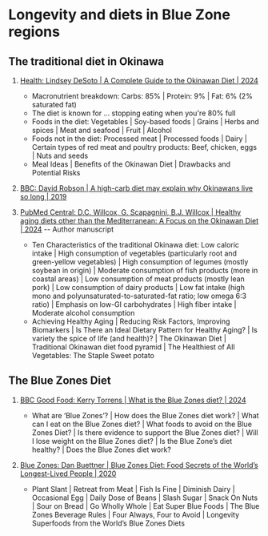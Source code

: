 # Longevity and diets in Blue Zone regions


## The traditional diet in Okinawa

1. [Health: Lindsey DeSoto | A Complete Guide to the Okinawan Diet | 2024](https://www.health.com/okinawan-diet-8705406)
   - Macronutrient breakdown: Carbs: 85% | Protein: 9% | Fat: 6% (2% saturated fat)
   - The diet is known for ... stopping eating when you're 80% full
   - Foods in the diet: Vegetables | Soy-based foods | Grains | Herbs and spices |
     Meat and seafood | Fruit | Alcohol
   - Foods not in the diet: Processed meat | Processed foods | Dairy | Certain types
     of red meat and poultry products: Beef, chicken, eggs | Nuts and seeds
   - Meal Ideas | Benefits of the Okinawan Diet | Drawbacks and Potential Risks

1. [BBC: David Robson | A high-carb diet may explain why Okinawans live so long | 2019](https://www.bbc.com/future/article/20190116-a-high-carb-diet-may-explain-why-okinawans-live-so-long)

1. [PubMed Central: D.C. Willcox, G. Scapagnini, B.J. Willcox | Healthy aging diets other than the Mediterranean: A Focus on the Okinawan Diet | 2024](https://pmc.ncbi.nlm.nih.gov/articles/PMC5403516/) -- Author manuscript
   - Ten Characteristics of the traditional Okinawa diet: Low caloric intake |
     High consumption of vegetables (particularly root and green-yellow vegetables) |
     High consumption of legumes (mostly soybean in origin) |
     Moderate consumption of fish products (more in coastal areas) |
     Low consumption of meat products (mostly lean pork) | Low consumption of dairy products |
     Low fat intake (high mono and polyunsaturated-to-saturated-fat ratio; low omega 6:3 ratio) |
     Emphasis on low-GI carbohydrates | High fiber intake | Moderate alcohol consumption
   - Achieving Healthy Aging | Reducing Risk Factors, Improving Biomarkers |
     Is There an Ideal Dietary Pattern for Healthy Aging? | Is variety the spice of life (and health)? |
     The Okinawan Diet | Traditional Okinawan diet food pyramid |
     The Healthiest of All Vegetables: The Staple Sweet potato


## The Blue Zones Diet

1. [BBC Good Food: Kerry Torrens | What is the Blue Zones diet? | 2024](https://www.bbcgoodfood.com/health/healthy-food-guides/what-is-the-blue-zones-diet)
   - What are ‘Blue Zones’? | How does the Blue Zones diet work? | What can I eat on the Blue Zones diet? |
     What foods to avoid on the Blue Zones Diet? | Is there evidence to support the Blue Zones diet? |
     Will I lose weight on the Blue Zones diet? | Is the Blue Zone’s diet healthy? | Does the Blue Zones diet work?

1. [Blue Zones: Dan Buettner | Blue Zones Diet: Food Secrets of the World’s Longest-Lived People | 2020](https://www.bluezones.com/2020/07/blue-zones-diet-food-secrets-of-the-worlds-longest-lived-people/)
   - Plant Slant | Retreat from Meat | Fish Is Fine | Diminish Dairy | Occasional Egg |
     Daily Dose of Beans | Slash Sugar | Snack On Nuts | Sour on Bread | Go Wholly Whole |
     Eat Super Blue Foods | The Blue Zones Beverage Rules | Four Always, Four to Avoid |
     Longevity Superfoods from the World’s Blue Zones Diets

